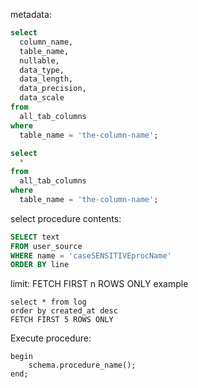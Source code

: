 metadata:
```sql
select
  column_name,
  table_name,
  nullable,
  data_type,
  data_length,
  data_precision,
  data_scale
from
  all_tab_columns
where
  table_name = 'the-column-name';
```

```sql
select
  *
from
  all_tab_columns
where
  table_name = 'the-column-name';
```


select procedure contents:
```sql
SELECT text
FROM user_source
WHERE name = 'caseSENSITIVEprocName'
ORDER BY line
```

limit: FETCH FIRST n ROWS ONLY
example
```
select * from log
order by created_at desc 
FETCH FIRST 5 ROWS ONLY
```


Execute procedure:
```
begin 
    schema.procedure_name(); 
end;
```

